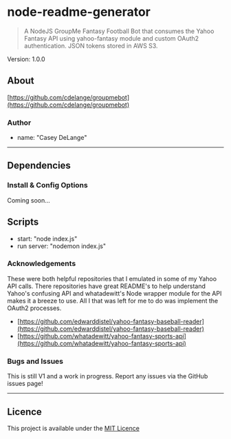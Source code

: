 
# node-readme-generator


> A NodeJS GroupMe Fantasy Football Bot that consumes the Yahoo Fantasy API using yahoo-fantasy module and custom OAuth2 authentication. JSON tokens stored in AWS S3.

Version: 1.0.0

## About

[https://github.com/cdelange/groupmebot](https://github.com/cdelange/groupmebot)

### Author

-  name: "Casey DeLange"

---

## Dependencies



### Install & Config Options
Coming soon...


## Scripts

-  start: "node index.js"
-  run server: "nodemon index.js"


### Acknowledgements
These were both helpful repositories that I emulated in some of my Yahoo API calls. There repositories have great README's to help understand Yahoo's confusing API and whatadewitt's Node wrapper module for the API makes it a breeze to use. All I that was left for me to do was implement the OAuth2 processes.
-  [https://github.com/edwarddistel/yahoo-fantasy-baseball-reader](https://github.com/edwarddistel/yahoo-fantasy-baseball-reader)
-  [https://github.com/whatadewitt/yahoo-fantasy-sports-api](https://github.com/whatadewitt/yahoo-fantasy-sports-api)

### Bugs and Issues
This is still V1 and a work in progress. Report any issues via the GitHub issues page!


---

## Licence

This project is available under the [MIT Licence](http://opensource.org/licenses/MIT)
